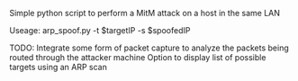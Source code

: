 Simple python script to perform a MitM attack on a host in the same LAN

Useage: arp_spoof.py -t $targetIP -s $spoofedIP

TODO:
Integrate some form of packet capture to analyze the packets being routed through the attacker machine
Option to display list of possible targets using an ARP scan